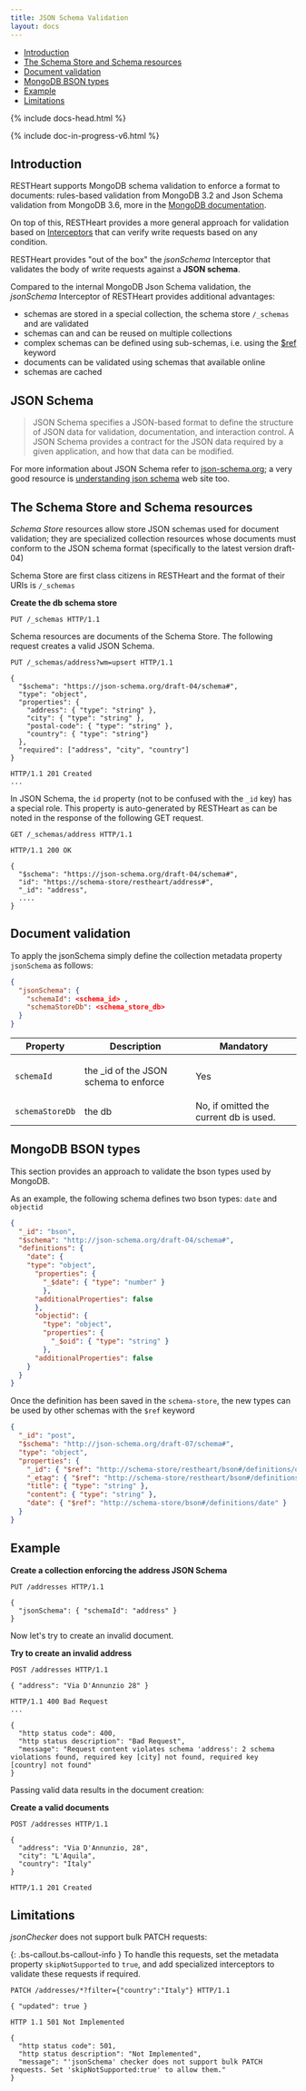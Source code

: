```yaml
---
title: JSON Schema Validation
layout: docs
---
```


<div markdown="1" class="d-none d-xl-block col-xl-2 order-last bd-toc">

-   [Introduction](#introduction)
-   [The Schema Store and Schema resources](#the-schema-store-and-schema-resources)
-   [Document validation](#document-validation)
-   [MongoDB BSON types](#mongodb-bson-types)
-   [Example](#example)
-   [Limitations](#limitations)

</div>
<div markdown="1" class="col-12 col-md-9 col-xl-8 py-md-3 bd-content">

{% include docs-head.html %}

{% include doc-in-progress-v6.html %}

## Introduction

RESTHeart supports MongoDB schema validation to enforce a format to documents: rules-based validation from MongoDB 3.2 and Json Schema validation from MongoDB 3.6, more in the [MongoDB documentation](https://docs.mongodb.com/manual/core/schema-validation).

On top of this, RESTHeart provides a more general approach for
validation based on [Interceptors](/docs/plugins/core-plugins) that can verify write requests based on any condition.

RESTHeart provides "out of the box" the _jsonSchema_ Interceptor
that validates the body of write requests against a **JSON schema**.

Compared to the internal MongoDB Json Schema validation, the _jsonSchema_ Interceptor of RESTHeart provides additional advantages:

-   schemas are stored in a special collection, the schema store `/_schemas` and are validated
-   schemas can and can be reused on multiple collections
-   complex schemas can be defined using sub-schemas, i.e. using the [\$ref](https://json-schema.org/understanding-json-schema/structuring.html) keyword
-   documents can be validated using schemas that available online
-   schemas are cached

## JSON Schema

> JSON Schema specifies a JSON-based format to define the structure of
> JSON data for validation, documentation, and interaction control. A
> JSON Schema provides a contract for the JSON data required by a given
> application, and how that data can be modified.

For more information about JSON Schema refer
to [json-schema.org](https://json-schema.org/); a very good resource
is [understanding json
schema](https://spacetelescope.github.io/understanding-json-schema) web
site too.

## The Schema Store and Schema resources

_Schema Store_ resources allow store JSON schemas used for document
validation; they are specialized collection resources whose documents
must conform to the JSON schema format (specifically to the latest
version draft-04)

Schema Store are first class citizens in RESTHeart and the format of
their URIs is `/_schemas`

**Create the db schema store**

```http
PUT /_schemas HTTP/1.1
```

Schema resources are documents of the Schema Store. The following
request creates a valid JSON Schema.

```http
PUT /_schemas/address?wm=upsert HTTP/1.1

{
  "$schema": "https://json-schema.org/draft-04/schema#",
  "type": "object",
  "properties": {
    "address": { "type": "string" },
    "city": { "type": "string" },
    "postal-code": { "type": "string" },
    "country": { "type": "string"}
  },
  "required": ["address", "city", "country"]
}

HTTP/1.1 201 Created
...
```

In JSON Schema, the `id` property (not to be confused with the `_id`
key) has a special role. This property is auto-generated by RESTHeart as
can be noted in the response of the following GET request.

```http
GET /_schemas/address HTTP/1.1

HTTP/1.1 200 OK

{
  "$schema": "https://json-schema.org/draft-04/schema#",
  "id": "https://schema-store/restheart/address#",
  "_id": "address",
  ....
}
```

## Document validation

To apply the jsonSchema simply define the collection
metadata property `jsonSchema` as follows:

```json
{
  "jsonSchema": {
    "schemaId": <schema_id> ,
	"schemaStoreDb": <schema_store_db>
  }
}
```

<div class="table-responsive">
<table class="ts">
<thead>
<tr class="header">
<th><div>
Property
</div></th>
<th><div>
Description
</div></th>
<th><div>
Mandatory
</div></th>
</tr>
</thead>
<tbody>
<tr class="odd">
<td><code>schemaId</code></td>
<td><p>the _id of the JSON schema to enforce</p></td>
<td>Yes</td>
</tr>
<tr class="even">
<td><code>schemaStoreDb</code></td>
<td>the db</td>
<td>No, if omitted the current db is used.</td>
</tr>
</tbody>
</table>
</div>

## MongoDB BSON types

This section provides an approach to validate the bson types used by MongoDB.

As an example, the following schema defines two bson types: `date` and `objectid`

```json
{
  "_id": "bson",
  "$schema": "http://json-schema.org/draft-04/schema#",
  "definitions": {
    "date": {
    "type": "object",
      "properties": {
        "_$date": { "type": "number" }
        },
      "additionalProperties": false
      },
      "objectid": {
        "type": "object",
        "properties": {
          "_$oid": { "type": "string" }
        },
      "additionalProperties": false
    }
  }
}
```

Once the definition has been saved in the `schema-store`, the new types can be used by other schemas with the `$ref` keyword

```json
{
  "_id": "post",
  "$schema": "http://json-schema.org/draft-07/schema#",
  "type": "object",
  "properties": {
    "_id": { "$ref": "http://schema-store/restheart/bson#/definitions/objectid" },
    "_etag": { "$ref": "http://schema-store/restheart/bson#/definitions/objectid" },
    "title": { "type": "string" },
    "content": { "type": "string" },
    "date": { "$ref": "http://schema-store/bson#/definitions/date" }
  }
}
```

## Example

**Create a collection enforcing the address JSON Schema**

```http
PUT /addresses HTTP/1.1

{
  "jsonSchema": { "schemaId": "address" }
}
```

Now let's try to create an invalid document.

**Try to create an invalid address**

```http
POST /addresses HTTP/1.1

{ "address": "Via D'Annunzio 28" }

HTTP/1.1 400 Bad Request
...

{
  "http status code": 400,
  "http status description": "Bad Request",
  "message": "Request content violates schema 'address': 2 schema violations found, required key [city] not found, required key [country] not found"
}
```

Passing valid data results in the document creation:

**Create a valid documents**

```http
POST /addresses HTTP/1.1

{
  "address": "Via D'Annunzio, 28",
  "city": "L'Aquila",
  "country": "Italy"
}

HTTP/1.1 201 Created
```

## Limitations

_jsonChecker_ does not support bulk PATCH requests:

{: .bs-callout.bs-callout-info }
To handle this requests, set the metadata property `skipNotSupported` to `true`, and add specialized interceptors to validate these requests if required.

```http
PATCH /addresses/*?filter={"country":"Italy"} HTTP/1.1

{ "updated": true }

HTTP 1.1 501 Not Implemented

{
  "http status code": 501,
  "http status description": "Not Implemented",
  "message": "'jsonSchema' checker does not support bulk PATCH requests. Set 'skipNotSupported:true' to allow them."
}
```

</div>
